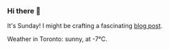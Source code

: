 ### Hi there :wave:

It's Sunday! I might be crafting a fascinating [blog post](https://www.benjaminwuethrich.dev).

Weather in Toronto: sunny, at -7°C.
